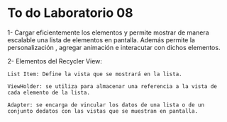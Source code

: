 # To do Laboratorio 08

1- Cargar eficientemente los elementos y permite mostrar de manera escalable una lista de elementos en pantalla. Además permite la personalización , agregar animación e interacutar con dichos elementos.

2-  Elementos del Recycler View:
    
    List Item: Define la vista que se mostrará en la lista.

    ViewHolder: se utiliza para almacenar una referencia a la vista de cada elemento de la lista.
    
    Adapter: se encarga de vincular los datos de una lista o de un conjunto dedatos con las vistas que se muestran en pantalla.